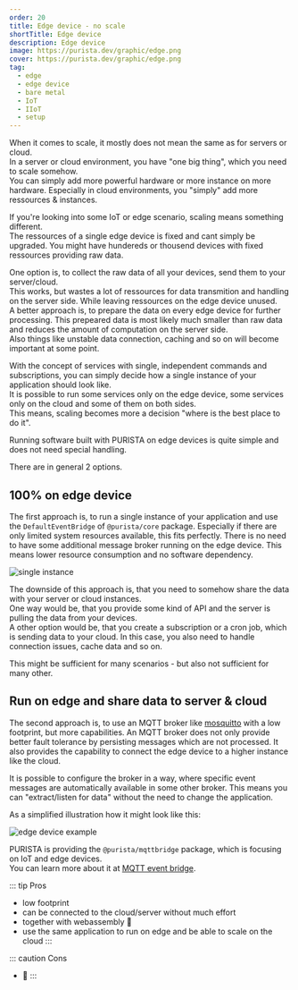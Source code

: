 ```yaml
---
order: 20
title: Edge device - no scale
shortTitle: Edge device
description: Edge device
image: https://purista.dev/graphic/edge.png
cover: https://purista.dev/graphic/edge.png
tag:
  - edge
  - edge device
  - bare metal
  - IoT
  - IIoT
  - setup
---
```


When it comes to scale, it mostly does not mean the same as for servers or cloud.  
In a server or cloud environment, you have "one big thing", which you need to scale somehow.  
You can simply add more powerful hardware or more instance on more hardware. Especially in cloud environments, you "simply" add more ressources & instances.

If you're looking into some IoT or edge scenario, scaling means something different.  
The ressources of a single edge device is fixed and cant simply be upgraded.
You might have hundereds or thousend devices with fixed ressources providing raw data.

One option is, to collect the raw data of all your devices, send them to your server/cloud.  
This works, but wastes a lot of ressources for data transmition and handling on the server side. While leaving ressources on the edge device unused.  
A better approach is, to prepare the data on every edge device for further processing. This prepeared data is most likely much smaller than raw data and reduces the amount of computation on the server side.  
Also things like unstable data connection, caching and so on will become important at some point.

With the concept of services with single, independent commands and subscriptions, you can simply decide how a single instance of your application should look like.  
It is possible to run some services only on the edge device, some services only on the cloud and some of them on both sides.  
This means, scaling becomes more a decision "where is the best place to do it".

Running software built with PURISTA on edge devices is quite simple and does not need special handling.

There are in general 2 options.

## 100% on edge device

The first approach is, to run a single instance of your application and use the `DefaultEventBridge` of `@purista/core` package.
Especially if there are only limited system resources available, this fits perfectly. There is no need to have some additional message broker running on the edge device.
This means lower resource consumption and no software dependency.

![single instance](/graphic/single_instance.svg)

The downside of this approach is, that you need to somehow share the data with your server or cloud instances.  
One way would be, that you provide some kind of API and the server is pulling the data from your devices.  
A other option would be, that you create a subscription or a cron job, which is sending data to your cloud. In this case, you also need to handle connection issues, cache data and so on.

This might be sufficient for many scenarios - but also not sufficient for many other.  

## Run on edge and share data to server & cloud

The second approach is, to use an MQTT broker like [mosquitto](https://mosquitto.org) with a low footprint, but more capabilities.
An MQTT broker does not only provide better fault tolerance by persisting messages which are not processed. It also provides the capability to connect the edge device to a higher instance like the cloud.

It is possible to configure the broker in a way, where specific event messages are automatically available in some other broker. This means you can "extract/listen for data" without the need to change the application.

As a simplified illustration how it might look like this:

![edge device example](/graphic/edge.svg)

PURISTA is providing the `@purista/mqttbridge` package, which is focusing on IoT and edge devices.  
You can learn more about it at [MQTT event bridge](../3._event-bridge/4_mqtt.md).

::: tip Pros

- low footprint
- can be connected to the cloud/server without much effort
- together with webassembly 🚀
- use the same application to run on edge and be able to scale on the cloud
:::

::: caution Cons

- 🤷
:::
